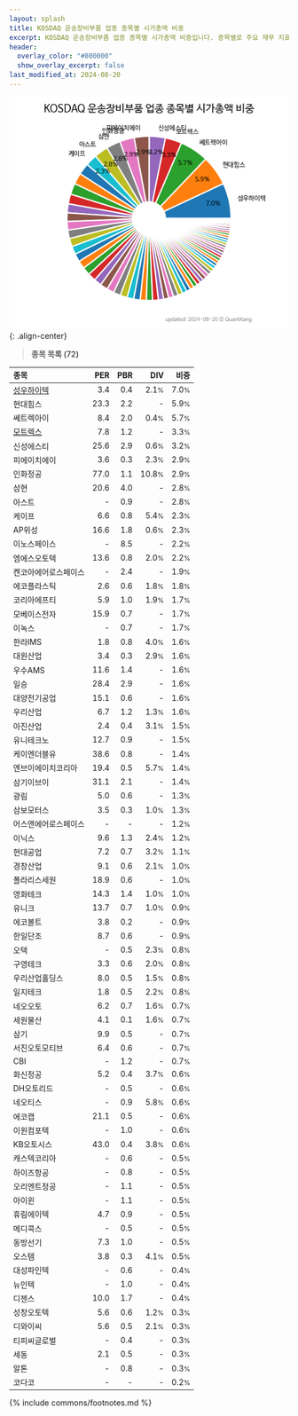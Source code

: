 ```yaml
---
layout: splash
title: KOSDAQ 운송장비부품 업종 종목별 시가총액 비중
excerpt: KOSDAQ 운송장비부품 업종 종목별 시가총액 비중입니다. 종목별로 주요 재무 지표를 함께 표시합니다.
header:
  overlay_color: "#800000"
  show_overlay_excerpt: false
last_modified_at: 2024-08-20
---
```



![KOSDAQ 운송장비부품 업종 종목별 시가총액 비중](/stats/sector/images/kosdaq_업종_운송장비부품_종목.png){: .align-center}


> **종목 목록 (72)**<a id="list"></a>

| **종목** | **PER** | **PBR** | **DIV** | **비중** |
| :------- | ------: | ------: | ------: | -------: |
| [성우하이텍](/015750/) | 3.4 | 0.4 | 2.1<small>%</small> | 7.0<small>%</small> |
| 현대힘스 | 23.3 | 2.2 | - | 5.9<small>%</small> |
| 쎄트렉아이 | 8.4 | 2.0 | 0.4<small>%</small> | 5.7<small>%</small> |
| [모트렉스](/118990/) | 7.8 | 1.2 | - | 3.3<small>%</small> |
| 신성에스티 | 25.6 | 2.9 | 0.6<small>%</small> | 3.2<small>%</small> |
| 피에이치에이 | 3.6 | 0.3 | 2.3<small>%</small> | 2.9<small>%</small> |
| 인화정공 | 77.0 | 1.1 | 10.8<small>%</small> | 2.9<small>%</small> |
| 삼현 | 20.6 | 4.0 | - | 2.8<small>%</small> |
| 아스트 | - | 0.9 | - | 2.8<small>%</small> |
| 케이프 | 6.6 | 0.8 | 5.4<small>%</small> | 2.3<small>%</small> |
| AP위성 | 16.6 | 1.8 | 0.6<small>%</small> | 2.3<small>%</small> |
| 이노스페이스 | - | 8.5 | - | 2.2<small>%</small> |
| 엠에스오토텍 | 13.6 | 0.8 | 2.0<small>%</small> | 2.2<small>%</small> |
| 켄코아에어로스페이스 | - | 2.4 | - | 1.9<small>%</small> |
| 에코플라스틱 | 2.6 | 0.6 | 1.8<small>%</small> | 1.8<small>%</small> |
| 코리아에프티 | 5.9 | 1.0 | 1.9<small>%</small> | 1.7<small>%</small> |
| 모베이스전자 | 15.9 | 0.7 | - | 1.7<small>%</small> |
| 이녹스 | - | 0.7 | - | 1.7<small>%</small> |
| 한라IMS | 1.8 | 0.8 | 4.0<small>%</small> | 1.6<small>%</small> |
| 대원산업 | 3.4 | 0.3 | 2.9<small>%</small> | 1.6<small>%</small> |
| 우수AMS | 11.6 | 1.4 | - | 1.6<small>%</small> |
| 일승 | 28.4 | 2.9 | - | 1.6<small>%</small> |
| 대양전기공업 | 15.1 | 0.6 | - | 1.6<small>%</small> |
| 우리산업 | 6.7 | 1.2 | 1.3<small>%</small> | 1.6<small>%</small> |
| 아진산업 | 2.4 | 0.4 | 3.1<small>%</small> | 1.5<small>%</small> |
| 유니테크노 | 12.7 | 0.9 | - | 1.5<small>%</small> |
| 케이엔더블유 | 38.6 | 0.8 | - | 1.4<small>%</small> |
| 엔브이에이치코리아 | 19.4 | 0.5 | 5.7<small>%</small> | 1.4<small>%</small> |
| 삼기이브이 | 31.1 | 2.1 | - | 1.4<small>%</small> |
| 광림 | 5.0 | 0.6 | - | 1.3<small>%</small> |
| 삼보모터스 | 3.5 | 0.3 | 1.0<small>%</small> | 1.3<small>%</small> |
| 어스앤에어로스페이스 | - | - | - | 1.2<small>%</small> |
| 이닉스 | 9.6 | 1.3 | 2.4<small>%</small> | 1.2<small>%</small> |
| 현대공업 | 7.2 | 0.7 | 3.2<small>%</small> | 1.1<small>%</small> |
| 경창산업 | 9.1 | 0.6 | 2.1<small>%</small> | 1.0<small>%</small> |
| 폴라리스세원 | 18.9 | 0.6 | - | 1.0<small>%</small> |
| 영화테크 | 14.3 | 1.4 | 1.0<small>%</small> | 1.0<small>%</small> |
| 유니크 | 13.7 | 0.7 | 1.0<small>%</small> | 0.9<small>%</small> |
| 에코볼트 | 3.8 | 0.2 | - | 0.9<small>%</small> |
| 한일단조 | 8.7 | 0.6 | - | 0.9<small>%</small> |
| 오텍 | - | 0.5 | 2.3<small>%</small> | 0.8<small>%</small> |
| 구영테크 | 3.3 | 0.6 | 2.0<small>%</small> | 0.8<small>%</small> |
| 우리산업홀딩스 | 8.0 | 0.5 | 1.5<small>%</small> | 0.8<small>%</small> |
| 일지테크 | 1.8 | 0.5 | 2.2<small>%</small> | 0.8<small>%</small> |
| 네오오토 | 6.2 | 0.7 | 1.6<small>%</small> | 0.7<small>%</small> |
| 세원물산 | 4.1 | 0.1 | 1.6<small>%</small> | 0.7<small>%</small> |
| 삼기 | 9.9 | 0.5 | - | 0.7<small>%</small> |
| 서진오토모티브 | 6.4 | 0.6 | - | 0.7<small>%</small> |
| CBI | - | 1.2 | - | 0.7<small>%</small> |
| 화신정공 | 5.2 | 0.4 | 3.7<small>%</small> | 0.6<small>%</small> |
| DH오토리드 | - | 0.5 | - | 0.6<small>%</small> |
| 네오티스 | - | 0.9 | 5.8<small>%</small> | 0.6<small>%</small> |
| 에코캡 | 21.1 | 0.5 | - | 0.6<small>%</small> |
| 이원컴포텍 | - | 1.0 | - | 0.6<small>%</small> |
| KB오토시스 | 43.0 | 0.4 | 3.8<small>%</small> | 0.6<small>%</small> |
| 캐스텍코리아 | - | 0.6 | - | 0.5<small>%</small> |
| 하이즈항공 | - | 0.8 | - | 0.5<small>%</small> |
| 오리엔트정공 | - | 1.1 | - | 0.5<small>%</small> |
| 아이윈 | - | 1.1 | - | 0.5<small>%</small> |
| 휴림에이텍 | 4.7 | 0.9 | - | 0.5<small>%</small> |
| 메디콕스 | - | 0.5 | - | 0.5<small>%</small> |
| 동방선기 | 7.3 | 1.0 | - | 0.5<small>%</small> |
| 오스템 | 3.8 | 0.3 | 4.1<small>%</small> | 0.5<small>%</small> |
| 대성파인텍 | - | 0.6 | - | 0.4<small>%</small> |
| 뉴인텍 | - | 1.0 | - | 0.4<small>%</small> |
| 디젠스 | 10.0 | 1.7 | - | 0.4<small>%</small> |
| 성창오토텍 | 5.6 | 0.6 | 1.2<small>%</small> | 0.3<small>%</small> |
| 디와이씨 | 5.6 | 0.5 | 2.1<small>%</small> | 0.3<small>%</small> |
| 티피씨글로벌 | - | 0.4 | - | 0.3<small>%</small> |
| 세동 | 2.1 | 0.5 | - | 0.3<small>%</small> |
| 알톤 | - | 0.8 | - | 0.3<small>%</small> |
| 코다코 | - | - | - | 0.2<small>%</small> |

{% include commons/footnotes.md %}
